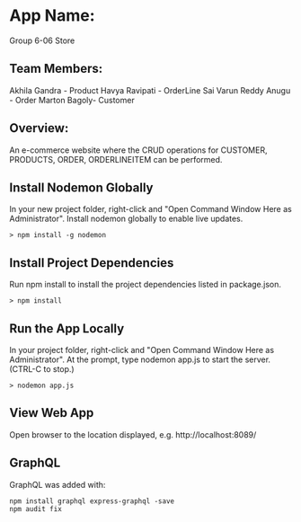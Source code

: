 # App Name:

Group 6-06 Store

## Team Members:

Akhila Gandra - Product
Havya Ravipati - OrderLine
Sai Varun Reddy Anugu  - Order
Marton Bagoly- Customer

## Overview:

An e-commerce website where the CRUD operations for CUSTOMER, PRODUCTS, ORDER, ORDERLINEITEM can be performed.

## Install Nodemon Globally

In your new project folder, right-click and "Open Command Window Here as Administrator". Install nodemon globally to enable live updates.

```DOS
> npm install -g nodemon
```

## Install Project Dependencies

Run npm install to install the project dependencies listed in package.json.

```DOS
> npm install
```

## Run the App Locally

In your project folder, right-click and "Open Command Window Here as Administrator". At the prompt, type nodemon app.js to start the server.  (CTRL-C to stop.)

```DOS
> nodemon app.js
```

## View Web App

Open browser to the location displayed, e.g. http://localhost:8089/

## GraphQL 

GraphQL was added with:

```DOS
npm install graphql express-graphql -save
npm audit fix
```
